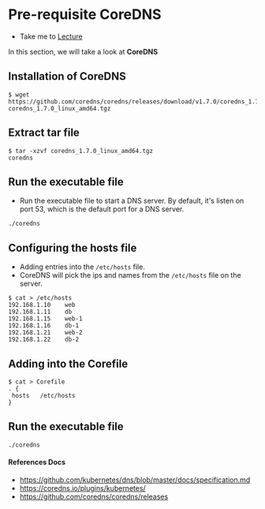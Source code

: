 # Pre-requisite CoreDNS

- Take me to [Lecture](https://kodekloud.com/topic/prerequisite-coredns/)

In this section, we will take a look at **CoreDNS**

## Installation of CoreDNS

```
$ wget https://github.com/coredns/coredns/releases/download/v1.7.0/coredns_1.7.0_linux_amd64.tgz
coredns_1.7.0_linux_amd64.tgz

```

## Extract tar file

```
$ tar -xzvf coredns_1.7.0_linux_amd64.tgz
coredns
```

## Run the executable file

- Run the executable file to start a DNS server. By default, it's listen on port 53, which is the default port for a DNS server.

```
./coredns

```

## Configuring the hosts file

- Adding entries into the `/etc/hosts` file.
- CoreDNS will pick the ips and names from the `/etc/hosts` file on the server.

```
$ cat > /etc/hosts
192.168.1.10    web
192.168.1.11    db
192.168.1.15    web-1
192.168.1.16    db-1
192.168.1.21    web-2
192.168.1.22    db-2
```

## Adding into the Corefile

```
$ cat > Corefile
. {
 hosts   /etc/hosts
}

```

## Run the executable file

```
./coredns

```

#### References Docs

- <https://github.com/kubernetes/dns/blob/master/docs/specification.md>
- <https://coredns.io/plugins/kubernetes/>
- <https://github.com/coredns/coredns/releases>
